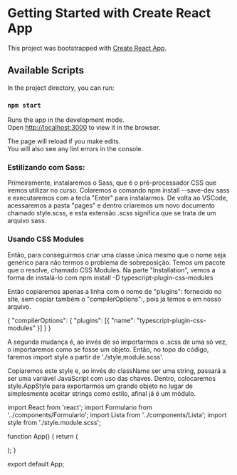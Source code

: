 # Getting Started with Create React App

This project was bootstrapped with [Create React App](https://github.com/facebook/create-react-app).

## Available Scripts

In the project directory, you can run:

### `npm start`

Runs the app in the development mode.\
Open [http://localhost:3000](http://localhost:3000) to view it in the browser.

The page will reload if you make edits.\
You will also see any lint errors in the console.


### Estilizando com Sass:
Primeiramente, instalaremos o Sass, que é o pré-processador CSS que iremos utilizar no curso.
Colaremos o comando npm install --save-dev sass e executaremos com a tecla "Enter" para instalarmos.
De volta ao VSCode, acessaremos a pasta "pages" e dentro criaremos um novo documento chamado style.scss, e esta extensão .scss significa que se trata de um arquivo sass.


### Usando CSS Modules
Então, para conseguirmos criar uma classe única mesmo que o nome seja genérico para não termos o problema de sobreposição. Temos um pacote que o resolve, chamado CSS Modules.
Na parte "Installation", vemos a forma de instalá-lo com npm install -D typescript-plugin-css-modules

Então copiaremos apenas a linha com o nome de "plugins": fornecido no site, sem copiar também o "compilerOptions":, pois já temos o em nosso arquivo.

{
  "compilerOptions": {
    "plugins": [{ "name": "typescript-plugin-css-modules" }]
  }
}

A segunda mudança é, ao invés de só importarmos o .scss de uma só vez, o importaremos como se fosse um objeto. Então, no topo do código, faremos import style a partir de './style,module.scss'.

Copiaremos este style e, ao invés do className ser uma string, passará a ser uma variável JavaScript com uso das chaves. Dentro, colocaremos style.AppStyle para exportarmos um grande objeto no lugar de simplesmente aceitar strings como estilo, afinal já é um módulo.

import React from 'react';
import Formulario from '../components/Formulario';
import Lista from '../components/Lista';
import style from './style.module.scss';

function App() {
    return (
        <div className={style.AppStyle}>
            <Formulario />
            <Lista />
        </div>
    );
}

export default App;